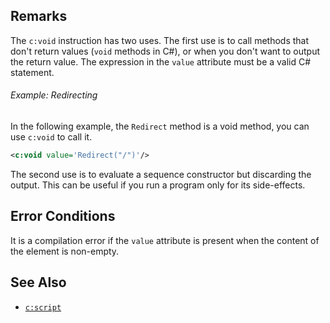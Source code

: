 ## Remarks

The `c:void` instruction has two uses. The first use is to call methods that don't return values (`void` methods in C#), or when you don't want to output the return value. The expression in the `value` attribute must be a valid C# statement.

<div class="note eg" markdown="1">

###### Example: Redirecting
In the following example, the `Redirect` method is a void method, you can use `c:void` to call it.
 
```xml
<c:void value='Redirect("/")'/>
```

</div>

The second use is to evaluate a sequence constructor but discarding the output. This can be useful if you run a program only for its side-effects.

## Error Conditions

It is a compilation error if the `value` attribute is present when the content of the element is non-empty.

## See Also

- [`c:script`](script.html)
